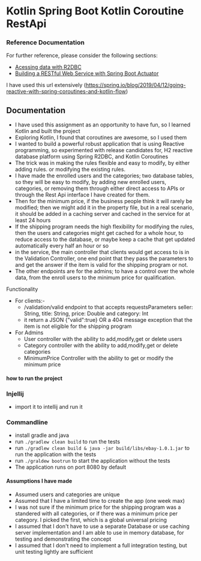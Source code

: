 # Kotlin Spring Boot Kotlin Coroutine RestApi

### Reference Documentation
For further reference, please consider the following sections:

* [Acessing data with R2DBC](https://spring.io/guides/gs/accessing-data-r2dbc/)
* [Building a RESTful Web Service with Spring Boot Actuator](https://spring.io/guides/gs/actuator-service/)

I have used this url extensively 
(https://spring.io/blog/2019/04/12/going-reactive-with-spring-coroutines-and-kotlin-flow)

## Documentation

- I have used this assignment as an opportunity to have fun, so I learned Kotlin and built the project 
- Exploring Kotlin, I found that coroutines are awesome, so I used them
- I wanted to build a powerful robust application that is using Reactive programming, so experimented with release candidates for, H2 reactive database platform using Spring R2DBC, and Kotlin Coroutines
- The trick was in making the rules flexible and easy to modify, by either adding rules. or modifying the existing rules.
- I have made the enrolled users and the categories; two database tables, so they will be easy to modify, by adding new enrolled users, categories, or removing them through either direct access to APIs or through the Rest Api interface I have created for them.
- Then for the minimum price, if the business people think it will rarely be modified; then we might add it in the property file, but in a real scenario, it should be added in a caching server and cached in the service for at least 24 hours
- If the shipping program needs the high flexibility for modifying the rules, then the users and categories might get cached for a whole hour, to reduce access to the database, or maybe keep a cache that get updated automatically every half an hour or so  
- in the service, the main controller that clients would get access to is in the Validation Controller, one end point that they pass the parameters to and get the answer if the item is valid for the shipping program or not.
- The other endpoints are for the admins; to have a control over the whole data, from the enroll users to the minimum price for qualification.

Functionality
- For clients:-
    - /validation/valid endpoint to that accepts requestsParameters seller: String, title: String, price: Double and category: Int
    - it return a JSON {"valid":true} OR a 404 message exception that the item is not eligible for the shipping program 
- For Admins
    - User controller with the ability to add,modify,get or delete users
    - Category controller with the ability to add,modify,get or delete categories
    - MinimumPrice Controller with the ability to get or modify the minimum price

#### how to run the project

### Injellij
- import it to intellij and run it

### Commandline
- install gradle and java
- run ```./gradlew clean build``` to run the tests
- run ```./gradlew clean build & java -jar build/libs/ebay-1.0.1.jar``` to run the application with the tests
- run ```./graldew bootrun``` to start the application without the tests
- The application runs on port 8080 by default

#### Assumptions I have made

- Assumed users and categories are unique
- Assumed that I have a limited time to create the app (one week max)
- I was not sure if the minimum price for the shipping program was a standered with all categories, or if there was a minimum price per category. I picked the first, which is a global universal pricing
- I assumed that I don't have to use a separate Database or use caching server implementation and I am able to use in memory database, for testing and demonstrating the concept
- I assumed that I don't need to implement a full integration testing, but unit testing lightly are sufficient 